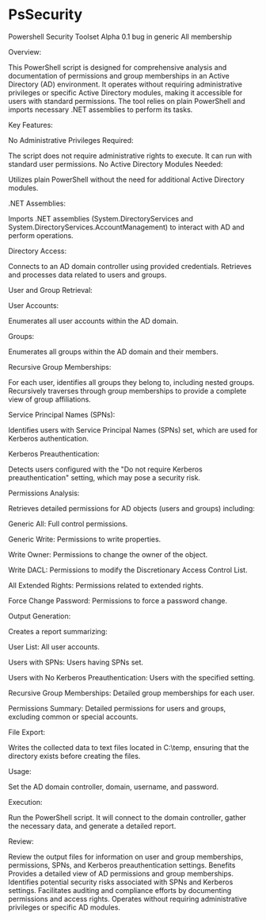 # PsSecurity
Powershell Security Toolset
Alpha 0.1
bug in generic All membership

Overview:

This PowerShell script is designed for comprehensive analysis and documentation of permissions and group memberships in an Active Directory (AD) environment. It operates without requiring administrative privileges or specific Active Directory modules, making it accessible for users with standard permissions. The tool relies on plain PowerShell and imports necessary .NET assemblies to perform its tasks.

Key Features:

No Administrative Privileges Required:

The script does not require administrative rights to execute. It can run with standard user permissions.
No Active Directory Modules Needed:

Utilizes plain PowerShell without the need for additional Active Directory modules.

.NET Assemblies:

Imports .NET assemblies (System.DirectoryServices and System.DirectoryServices.AccountManagement) to interact with AD and perform operations.

Directory Access:

Connects to an AD domain controller using provided credentials.
Retrieves and processes data related to users and groups.

User and Group Retrieval:

User Accounts: 

Enumerates all user accounts within the AD domain.

Groups: 

Enumerates all groups within the AD domain and their members.

Recursive Group Memberships:

For each user, identifies all groups they belong to, including nested groups.
Recursively traverses through group memberships to provide a complete view of group affiliations.

Service Principal Names (SPNs):

Identifies users with Service Principal Names (SPNs) set, which are used for Kerberos authentication.

Kerberos Preauthentication:

Detects users configured with the "Do not require Kerberos preauthentication" setting, which may pose a security risk.

Permissions Analysis:

Retrieves detailed permissions for AD objects (users and groups) including:

Generic All: Full control permissions.

Generic Write: Permissions to write properties.

Write Owner: Permissions to change the owner of the object.

Write DACL: Permissions to modify the 
Discretionary Access Control List.

All Extended Rights: Permissions related to extended rights.

Force Change Password: Permissions to force a password change.

Output Generation:

Creates a report summarizing:

User List: All user accounts.

Users with SPNs: Users having SPNs set.

Users with No Kerberos Preauthentication: Users with the specified setting.

Recursive Group Memberships: Detailed group memberships for each user.

Permissions Summary: Detailed permissions for users and groups, excluding common or special accounts.

File Export:

Writes the collected data to text files located in C:\temp, ensuring that the directory exists before creating the files.

Usage:

Set the AD domain controller, domain, username, and password.

Execution:

Run the PowerShell script. It will connect to the domain controller, gather the necessary data, and generate a detailed report.

Review:

Review the output files for information on user and group memberships, permissions, SPNs, and Kerberos preauthentication settings.
Benefits
Provides a detailed view of AD permissions and group memberships.
Identifies potential security risks associated with SPNs and Kerberos settings.
Facilitates auditing and compliance efforts by documenting permissions and access rights.
Operates without requiring administrative privileges or specific AD modules.
